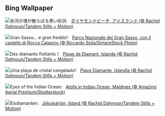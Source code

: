 ## Bing Wallpaper
![](https://www.bing.com/th?id=OHR.IcelandBeach_JA-JP1317464051_UHD.jpg&w=1000)氷河の塊が散らばる黒い砂浜:&nbsp;&ensp;[ダイヤモンドビーチ, アイスランド (© Rachid Dahnoun/Tandem Stills + Motion)](https://www.bing.com/th?id=OHR.IcelandBeach_JA-JP1317464051_UHD.jpg)
<br><br/>
![](https://www.bing.com/th?id=OHR.AbruzzoGranSasso_IT-IT5897224471_UHD.jpg&w=1000)Gran Sasso... e gran freddo!:&nbsp;&ensp;[Parco Nazionale del Gran Sasso, con il castello di Rocca Calascio (© Riccardo Spila/Sime/eStock Photo)](https://www.bing.com/th?id=OHR.AbruzzoGranSasso_IT-IT5897224471_UHD.jpg)
<br><br/>
![](https://www.bing.com/th?id=OHR.IcelandBeach_FR-FR6659305695_UHD.jpg&w=1000)Des diamants flottants !:&nbsp;&ensp;[Plage de Diamant, Islande (© Rachid Dahnoun/Tandem Stills + Motion)](https://www.bing.com/th?id=OHR.IcelandBeach_FR-FR6659305695_UHD.jpg)
<br><br/>
![](https://www.bing.com/th?id=OHR.IcelandBeach_ES-ES2591644727_UHD.jpg&w=1000)¡Una playa de cristal congelado!:&nbsp;&ensp;[Playa Diamante, Islandia (© Rachid Dahnoun/Tandem Stills + Motion)](https://www.bing.com/th?id=OHR.IcelandBeach_ES-ES2591644727_UHD.jpg)
<br><br/>
![](https://www.bing.com/th?id=OHR.MaldivesAtolls_EN-GB3594196029_UHD.jpg&w=1000)Eyes of the Indian Ocean:&nbsp;&ensp;[Atolls in Indian Ocean, Maldives (© Amazing Aerial Premium/Shutterstock)](https://www.bing.com/th?id=OHR.MaldivesAtolls_EN-GB3594196029_UHD.jpg)
<br><br/>
![](https://www.bing.com/th?id=OHR.IcelandBeach_DE-DE2839387359_UHD.jpg&w=1000)Eisdiamanten:&nbsp;&ensp;[Jökulsárlón, Island (© Rachid Dahnoun/Tandem Stills + Motion)](https://www.bing.com/th?id=OHR.IcelandBeach_DE-DE2839387359_UHD.jpg)
<br><br/>
